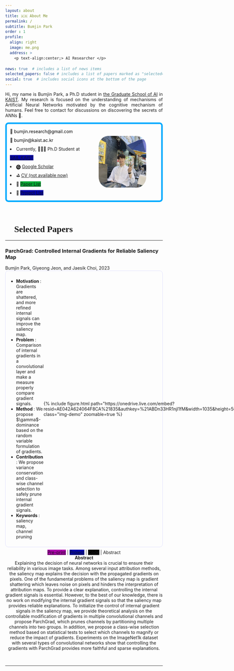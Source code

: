 ```yaml
---
layout: about
title: 🇰🇷 About Me
permalink: /
subtitle: Bumjin Park
order : 1 
profile:
  align: right
  image: me.png
  address: >
    <p text-align:center;> AI Researcher </p>

news: true  # includes a list of news items
selected_papers: false # includes a list of papers marked as "selected={true}"
social: true  # includes social icons at the bottom of the page
---
```


<p style="text-align: justify;">
Hi, my name is Bumjin Park, a Ph.D student in 
<a href="https://gsai.kaist.ac.kr/">the Graduate School of AI</a> in
<a href="https://www.kaist.ac.kr/en/">KAIST</a>.  
My research is focused on the understanding of mechanisms of Artificial Neural Networks motivated by the cognitive mechanism of humans. 
Feel free to contact for discussions on discovering the secrets of ANNs 🤗.
</p>
<!-- --------------------  Links -------------------- -->
<div style="display: grid;grid-template-columns: 3fr 2fr;border:5px solid #00AAFF;border-radius:10px;padding:10px;align-items:center;">
<div style="line-height:2.0">
📨 <tag class="box-demo-link" style='color:#000000;background:#ffffff;border-radius: 10px;'>bumjin.research@gmail.com</tag> <br>
 📨 <tag class="box-demo-link" style='color:#000000;background:#ffffff;border-radius: 10px;'>bumjin@kaist.ac.kr</tag> 
 <li> Currently, 🧑🏻‍🎓 Ph.D Student at  <a class="box-demo-link" href="http://sail.kaist.ac.kr/" style="background:#0000AA"> SAIL.KAIST  </a>  </li>
<li> 🅖 <a class="box-demo-link" href="https://scholar.google.co.kr/citations?user=XzIXaxoAAAAJ&hl=ko" >Google Scholar</a>  </li>
<li> ⛳️ <a class="box-demo-link" href="">  CV (not available now) </a>  </li>
<li> 📝 <a class="box-demo-link" href="/share/full_paper_list" style="background:#00AA33"> Paper List </a>  </li>
<li> 🚀   <a class="box-demo-link" href="/main_projects/" style="background:#0000AA"> Project List </a>  </li>
<!-- <li>   </li>
<li>   </li>
<li>   </li> -->
</div>
<div>
  <img src="assets/common/me.png" width="80%;" style="border-radius:20%;" > 
</div>
</div>


<h1 style="font-family:Times New Roman;padding-top:2rem;"> 📌 Selected Papers   </h1>
<!-- -------------------- --------------------  Papers -------------------- -------------------- -->
<hr>
  <!--  ParchGrad: Controlled Internal Gradients for Reliable Saliency Map  -->
  <h3 class="demo-title"> ParchGrad: Controlled Internal Gradients for Reliable Saliency Map </h3>
  <div class="authors">Bumjin Park, Giyeong Jeon, and Jaesik Choi, 2023  
  </div>
  <div style="display: grid;grid-template-columns: 1fr 1fr;border:1px solid #DDDDFF;border-radius:10px;padding:10px;align-items:center;">
    <div>
    <ul>
    <li> <strong> Motivation </strong> : Gradients are shattered, and more refined internal signals can improve the saliency map. </li> 
    <li> <strong> Problem </strong> : Comparison of internal gradients in a convolutional layer and make a measure properly compare gradient signals.  </li>
    <li> <strong> Method </strong> : We propose $\gamma$-dominance based on the random variable formulation of gradients. </li>
    <li> <strong> Contribution </strong> : We propose variance conservation and class-wise channel selection to safely prune internal gradient signals. </li>
    <li> <strong> Keywords </strong> : saliency map, channel pruning </li>
    </ul>
      </div>
    <div> {% include figure.html path="https://onedrive.live.com/embed?resid=AE042A624064F8CA%21835&authkey=%21ABDn33HR1njl1fM&width=1035&height=565" class="img-demo" zoomable=true %} 
    </div>
  </div>
  <center>
  <div class="demolink" style='padding-bottom:1rem;padding-top:0.5rem;'>
    <a class="box-demo-link" href="" style="background:#AA00AA" >Pre-print</a> | 
      <a class="box-demo-link" href="/main_papers/parchgrad" style="background:#0005AA;" >Project</a> |
      <a class="box-demo-link" href="https://github.com/fxnnxc/Parchgrad" style="background:#000000;">Code</a> |
    <a class="tooltip-wrap">
      <span class="tooltip-span"> Abstract </span>
      <div class="tooltip-content">
      <strong> Abstract </strong> <br>
      Explaining the decision of neural networks is crucial to ensure their reliability in various image tasks. Among several input attribution methods, the saliency map explains the decision with the propagated gradients on pixels. One of the fundamental problems of the saliency map is gradient shattering which leaves noise on pixels and hinders the interpretation of attribution maps. To provide a clear explanation, controlling the internal gradient signals is essential. However, to the best of our knowledge, there is no work on modifying the internal gradient signals so that the saliency map provides reliable explanations. To initialize the control of internal gradient signals in the saliency map, we provide theoretical analysis on the controllable modification of gradients in multiple convolutional channels and propose ParchGrad, which prunes channels by partitioning multiple channels into two groups. In addition, we propose a class-wise selection method based on statistical tests to select which channels to magnify or reduce the impact of gradients. Experiments on the ImageNet1k dataset with several types of convolutional networks show that controlling the gradients with ParchGrad provides more faithful and sparse explanations.  
      </div>
    </a> 
  </div> 
    </center>

<!-- -------------------- --------------------  Papers -------------------- -------------------- -->
    




<br style='margin-bottom:50px;'>

<!-- <a class="box-demo-link" href="/reading_list/" style="background:#617143 " >🐾 Research Progress</a> | 

<a class="box-demo-link" href="/reading_list/" style="background:#617143 " >🐾 Research Progress</a> |  -->


<!-- <iframe src="/assets/html/sail_research.drawio.html" width="100%" height="500px"></iframe> -->

<hr>



